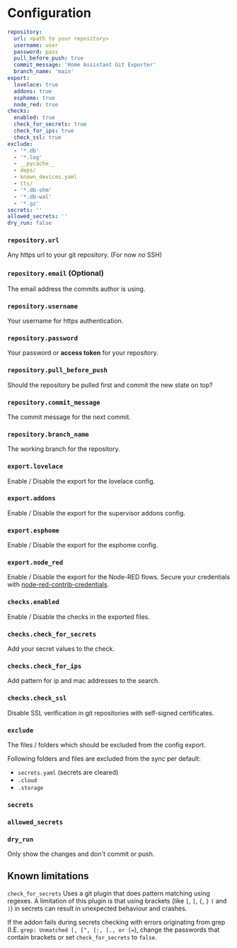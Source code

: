 # Configuration

```yaml
repository:
  url: <path to your repository>
  username: user
  password: pass
  pull_before_push: true
  commit_message: 'Home Assistant Git Exporter'
  branch_name: 'main'
export:
  lovelace: true
  addons: true
  esphome: true
  node_red: true
checks:
  enabled: true
  check_for_secrets: true
  check_for_ips: true
  check_ssl: true
exclude:
  - '*.db'
  - '*.log'
  - __pycache__
  - deps/
  - known_devices.yaml
  - tts/
  - '*.db-shm'
  - '*.db-wal'
  - '*.gz'
secrets: ''
allowed_secrets: ''
dry_run: false
```

### `repository.url`

Any https url to your git repository. (For now _no_ SSH)

### `repository.email` (Optional)

The email address the commits author is using.

### `repository.username`

Your username for https authentication.

### `repository.password`

Your password or __access token__ for your repository.

### `repository.pull_before_push`

Should the repository be pulled first and commit the new state on top?

### `repository.commit_message`

The commit message for the next commit.

### `repository.branch_name`

The working branch for the repository.


### `export.lovelace`

Enable / Disable the export for the lovelace config.

### `export.addons`

Enable / Disable the export for the supervisor addons config.

### `export.esphome`

Enable / Disable the export for the esphome config.

### `export.node_red`

Enable / Disable the export for the Node-RED flows.
Secure your credentials with [node-red-contrib-credentials](https://flows.nodered.org/node/node-red-contrib-credentials).


### `checks.enabled`

Enable / Disable the checks in the exported files.

### `checks.check_for_secrets`

Add your secret values to the check.

### `checks.check_for_ips`

Add pattern for ip and mac addresses to the search.

### `checks.check_ssl`

Disable SSL verification in git repositories with self-signed certificates.


### `exclude`

The files / folders which should be excluded from the config export.

Following folders and files are excluded from the sync per default:

* `secrets.yaml` (secrets are cleared)
* `.cloud`
* `.storage`

### `secrets`


### `allowed_secrets`


### `dry_run`

Only show the changes and don't commit or push.


## Known limitations

`check_for_secrets` Uses a git plugin that does pattern matching using regexes.
A limitation of this plugin is that using brackets (like `[`, `]`, `{`, `}` `(` and `)`) in secrets can result in unexpected behaviour and crashes.

If the addon fails during secrets checking with errors originating from grep (I.E. `grep: Unmatched [, [^, [:, [., or [=`),
change the passwords that contain brackets or set `check_for_secrets` to `false`.

